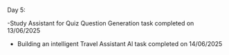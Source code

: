 Day 5:

-Study Assistant for Quiz Question Generation task completed on 13/06/2025

- Building an intelligent Travel Assistant Al task completed on 14/06/2025
